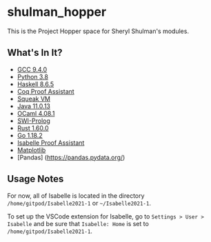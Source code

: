 # shulman_hopper
This is the Project Hopper space for Sheryl Shulman's modules.

## What's In It?
- [GCC 9.4.0](https://gcc.gnu.org/onlinedocs/gcc-9.4.0/gcc/)
- [Python 3.8](https://docs.python.org/3.8/)
- [Haskell 8.6.5](https://www.haskell.org/ghc/)
- [Coq Proof Assistant](https://coq.inria.fr/)
- [Squeak VM](https://wiki.squeak.org/squeak/1447)
- [Java 11.0.13](https://dev.java/)
- [OCaml 4.08.1](https://ocaml.org/docs)
- [SWI-Prolog](https://www.swi-prolog.org/)
- [Rust 1.60.0](https://www.rust-lang.org/learn)
- [Go 1.18.2](https://go.dev/doc/)
- [Isabelle Proof Assistant](https://isabelle.in.tum.de/) 
- [Matplotlib](https://matplotlib.org/)
- [Pandas] (https://pandas.pydata.org/)

## Usage Notes
For now, all of Isabelle is located in the directory `/home/gitpod/Isabelle2021-1` or `~/Isabelle2021-1`.

To set up the VSCode extension for Isabelle, go to `Settings > User > Isabelle` and be sure that `Isabelle: Home` is set to `/home/gitpod/Isabelle2021-1`.
